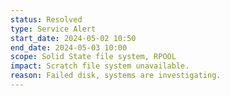 ```yaml
---
status: Resolved
type: Service Alert
start_date: 2024-05-02 10:50
end_date: 2024-05-03 10:00
scope: Solid State file system, RPOOL 
impact: Scratch file system unavailable.  
reason: Failed disk, systems are investigating.  
---
```

